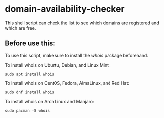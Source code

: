 # domain-availability-checker
This shell script can check the list to see which domains are registered and which are free.

## Before use this:
To use this script, make sure to install the *whois* package beforehand.

To install whois on Ubuntu, Debian, and Linux Mint:
```
sudo apt install whois
```

To install whois on CentOS, Fedora, AlmaLinux, and Red Hat:
```
sudo dnf install whois
```

To install whois on Arch Linux and Manjaro:
```
sudo pacman -S whois
```
